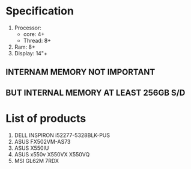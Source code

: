 # Specification
1. Processor:
	- core: 4+
	- Thread: 8+
2. Ram: 8+
3. Display: 14"+

## INTERNAM MEMORY NOT IMPORTANT

## BUT INTERNAL MEMORY AT LEAST 256GB S/D

# List of products
1. DELL INSPIRON i52277-5328BLK-PUS
2. ASUS FX502VM-AS73
3. ASUS X550IU
4. ASUS x550v X550VX X550VQ
5. MSI GL62M 7RDX
